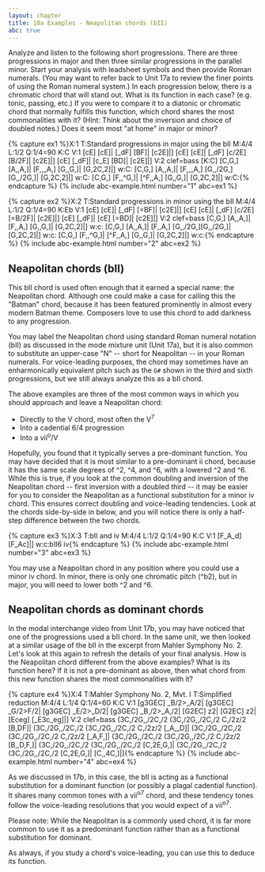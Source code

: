 ```yaml
---
layout: chapter
title: 18a Examples - Neapolitan chords (bII)
abc: true
---
```


Analyze and listen to the following short progressions. There are three progressions in major and then three similar progressions in the parallel minor. Start your analysis with leadsheet symbols and then provide Roman numerals. (You may want to refer back to Unit 17a to review the finer points of using the Roman numeral system.) In each progression below, there is a chromatic chord that will stand out. What is its function in each case? (e.g. tonic, passing, etc.) If you were to compare it to a diatonic or chromatic chord that normally fulfills this function, which chord shares the most commonalities with it? (Hint: Think about the inversion and choice of doubled notes.) Does it seem most "at home" in major or minor?

{% capture ex1 %}X:1
T:Standard progressions in major using the bII
M:4/4
L:1/2
Q:1/4=90
K:C
V:1
[cE] [cE]| [_dF] [BF]| [c2E]|]
[cE] [cE]| [_dF] [c/2E][B/2F]| [c2E]|]
[cE] [_dF]| [c_E] [BD]| [c2E]|]
V:2 clef=bass
[K:C] [C,G,] [A,,A,]| [F,,_A,] [G,,G,]| [G,2C,2]|]
w:C:
[C,G,] [A,,A,]| [F,,_A,] [G,,/2G,][G,,/2G,]| [G,2C,2]|]
w:C:
[C,G,] [F,,^G,]| [^F,,A,] [G,,G,]| [G,2C,2]|]
w:C:{% endcapture %}
{% include abc-example.html number="1" abc=ex1 %}

{% capture ex2 %}X:2
T:Standard progressions in minor using the bII
M:4/4
L:1/2
Q:1/4=90
K:Eb
V:1
[cE] [cE]| [_dF] [=BF]| [c2E]|]
[cE] [cE]| [_dF] [c/2E][=B/2F]| [c2E]|]
[cE] [_dF]| [cE] [=BD]| [c2E]|]
V:2 clef=bass
[C,G,] [A,,A,]| [F,,A,] [G,,G,]| [G,2C,2]|]
w:c:
[C,G,] [A,,A,]| [F,,A,] [G,,/2G,][G,,/2G,]| [G,2C,2]|]
w:c:
[C,G,] [F,,^G,]| [^F,,A,] [G,,G,]| [G,2C,2]|]
w:c:{% endcapture %}
{% include abc-example.html number="2" abc=ex2 %}

## Neapolitan chords (bII)

This bII chord is used often enough that it earned a special name: the Neapolitan chord. Although one could make a case for calling this the "Batman" chord, because it has been featured prominently in almost every modern Batman theme. Composers love to use this chord to add darkness to any progression. 

You may label the Neapolitan chord using standard Roman numeral notation (bII) as discussed in the mode mixture unit (Unit 17a), but it is also common to substitute an upper-case "N" -- short for Neapolitan -- in your Roman numerals. For voice-leading purposes, the chord may sometimes have an enharmonically equivalent pitch such as the `G#` shown in the third and sixth progressions, but we still always analyze this as a bII chord.

The above examples are three of the most common ways in which you should approach and leave a Neapolitan chord:
- Directly to the V chord, most often the V<sup>7</sup>
- Into a cadential 6/4 progression
- Into a vii<sup>o</sup>/V

Hopefully, you found that it typically serves a pre-dominant function. You may have decided that it is most similar to a pre-dominant ii chord, because it has the same scale degrees of ^2, ^4, and ^6, with a lowered ^2 and ^6. While this is true, if you look at the common doubling and inversion of the Neapolitan chord -- first inversion with a doubled third -- it may be easier for you to consider the Neapolitan as a functional substitution for a minor iv chord. This ensures correct doubling and voice-leading tendencies. Look at the chords side-by-side in below, and you will notice there is only a half-step difference between the two chords.

{% capture ex3 %}X:3
T:bII and iv
M:4/4
L:1/2
Q:1/4=90
K:C
V:1
[F_A_d] [F_Ac]|]
w:c:bII6 iv{% endcapture %}
{% include abc-example.html number="3" abc=ex3 %}

You may use a Neapolitan chord in any position where you could use a minor iv chord. In minor, there is only one chromatic pitch (^b2), but in major, you will need to lower both ^2 and ^6.

## Neapolitan chords as dominant chords

In the modal interchange video from Unit 17b, you may have noticed that one of the progressions used a bII chord. In the same unit, we then looked at a similar usage of the bII in the excerpt from Mahler Symphony No. 2. Let's look at this again to refresh the details of your final analysis. How is the Neapolitan chord different from the above examples? What is its function here? If it is not a pre-dominant as above, then what chord from this new function shares the most commonalities with it?

{% capture ex4 %}X:4
T:Mahler Symphony No. 2, Mvt. I
T:Simplified reduction
M:4/4
L:1/4
Q:1/4=60
K:C
V:1
[g3GEC] _B/2>_A/2| [g3GEC] _G/2>F/2| [g3GEC] _E/2>_D/2|
[g3GEC] _B,/2>_A,/2| [G2EC] z2| [G2EC] z2| [Eceg] [_E3c_eg]|]
V:2 clef=bass
(3C,/2G,,/2C,/2 (3C,/2G,,/2C,/2 C,/2z/2 [B,DF]| (3C,/2G,,/2C,/2 (3C,/2G,,/2C,/2 C,/2z/2 [_A,_D]| (3C,/2G,,/2C,/2 (3C,/2G,,/2C,/2 C,/2z/2 [_A,F,]|
(3C,/2G,,/2C,/2 (3C,/2G,,/2C,/2 C,/2z/2 [B,,D,F,]| (3C,/2G,,/2C,/2 (3C,/2G,,/2C,/2 [C,2E,G,]| (3C,/2G,,/2C,/2 (3C,/2G,,/2C,/2 [C,2E,G,]| [C,,4C,]|]{% endcapture %}
{% include abc-example.html number="4" abc=ex4 %}

As we discussed in 17b, in this case, the bII is acting as a functional substitution for a dominant function (or possibly a plagal cadential function). It shares many common tones with a vii<sup>o7</sup> chord, and these tendency tones follow the voice-leading resolutions that you would expect of a vii<sup>o7</sup>.

Please note: While the Neapolitan is a commonly used chord, it is far more common to use it as a predominant function rather than as a functional substitution for dominant.

As always, if you study a chord's voice-leading, you can use this to deduce its function.